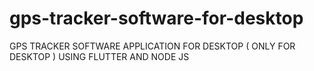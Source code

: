 # gps-tracker-software-for-desktop
GPS TRACKER SOFTWARE APPLICATION FOR DESKTOP ( ONLY FOR DESKTOP ) USING FLUTTER AND NODE JS 
